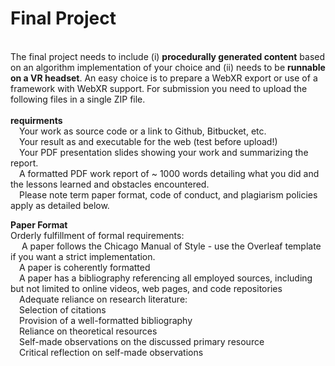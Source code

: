 
<h1>Final Project</h1><br/>
The final project needs to include (i) <strong>procedurally generated content</strong> based on an algorithm implementation of your choice and (ii) needs to be <strong>runnable on a VR headset</strong>. An easy choice is to prepare a WebXR export or use of a framework with WebXR support. For submission you need to upload the following files in a single ZIP file.<br/>
<br/>
<strong>requirments</strong> <br/>
&emsp;Your work as source code or a link to Github, Bitbucket, etc.<br/>
&emsp;Your result as and executable for the web (test before upload!)<br/>
&emsp;Your PDF presentation slides showing your work and summarizing the report.<br/>
&emsp;A formatted PDF work report of ~ 1000 words detailing what you did and the lessons learned and obstacles encountered.<br/>
&emsp;Please note term paper format, code of conduct, and plagiarism policies apply as detailed below.<br/>

<strong>Paper Format</strong><br/>
Orderly fulfillment of formal requirements:<br/>
&emsp; A paper follows the Chicago Manual of Style - use the Overleaf template if you want a strict implementation.<br/>
&emsp;A paper is coherently formatted<br/>
&emsp;A paper has a bibliography referencing all employed sources, including but not limited to online videos, web pages, and code repositories<br/>
&emsp;Adequate reliance on research literature:<br/>
&emsp;Selection of citations<br/>
&emsp;Provision of a well-formatted bibliography<br/>
&emsp;Reliance on theoretical resources<br/>
&emsp;Self-made observations on the discussed primary resource<br/>
&emsp;Critical reflection on self-made observations<br/>

